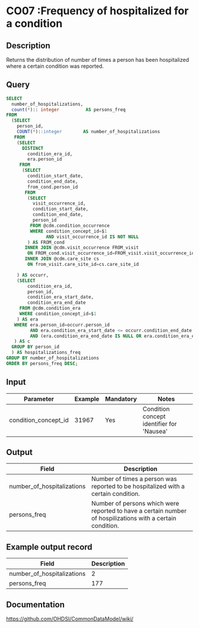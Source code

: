 <!---
Group:condition occurrence
Name:CO07 Frequency of hospitalized for a condition
Author:Patrick Ryan
CDM Version: 5.3
-->

# CO07 :Frequency of hospitalized for a condition

## Description
Returns the distribution of number of times a person has been hospitalized where a certain condition was reported.

## Query
```sql
SELECT
  number_of_hospitalizations,
  count(*):: integer          AS persons_freq
FROM 
  (SELECT
    person_id,
    COUNT(*)::integer        AS number_of_hospitalizations
   FROM 
    (SELECT 
      DISTINCT
        condition_era_id,
        era.person_id
     FROM 
      (SELECT
        condition_start_date,
        condition_end_date,
        from_cond.person_id
       FROM 
        (SELECT
          visit_occurrence_id,
          condition_start_date,
          condition_end_date,
          person_id
         FROM @cdm.condition_occurrence
         WHERE condition_concept_id=$1
               AND visit_occurrence_id IS NOT NULL
        ) AS FROM_cond
       INNER JOIN @cdm.visit_occurrence FROM_visit
        ON FROM_cond.visit_occurrence_id=FROM_visit.visit_occurrence_id
       INNER JOIN @cdm.care_site cs 
        ON from_visit.care_site_id=cs.care_site_id

    ) AS occurr,
    (SELECT
        condition_era_id,
        person_id,
        condition_era_start_date,
        condition_era_end_date
     FROM @cdm.condition_era
     WHERE condition_concept_id=$1
    ) AS era
   WHERE era.person_id=occurr.person_id 
         AND era.condition_era_start_date <= occurr.condition_end_date 
         AND (era.condition_era_end_date IS NULL OR era.condition_era_end_date >= occurr.condition_start_date)
   ) AS c
  GROUP BY person_id
  ) AS hospitalizations_freq
GROUP BY number_of_hospitalizations
ORDER BY persons_freq DESC;
```

## Input

|  Parameter |  Example |  Mandatory |  Notes |
| --- | --- | --- | --- |
| condition_concept_id | 31967 | Yes | Condition concept identifier for 'Nausea' |

## Output

|  Field |  Description |
| --- | --- |
| number_of_hospitalizations | Number of times a person was reported to be hospitalized with a certain condition. |
| persons_freq | Number of persons which were reported to have a certain number of hospilizations with a certain condition. |

## Example output record

| Field |  Description |
| --- | --- |
| number_of_hospitalizations | 2 |
| persons_freq | 177 |


## Documentation
https://github.com/OHDSI/CommonDataModel/wiki/
